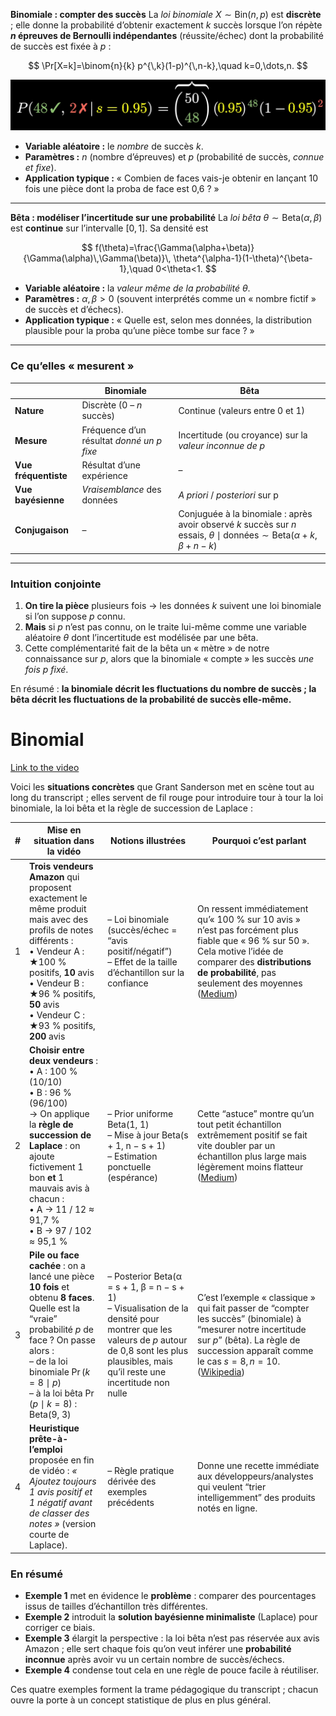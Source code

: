 **Binomiale : compter des succès**
La *loi binomiale* $X \sim \mathrm{Bin}(n,p)$ est **discrète** ; elle donne la probabilité d’obtenir exactement $k$ succès lorsque l’on répète **$n$ épreuves de Bernoulli indépendantes** (réussite/échec) dont la probabilité de succès est fixée à $p$ :

$$
\Pr[X=k]=\binom{n}{k} p^{\,k}(1-p)^{\,n-k},\quad k=0,\dots,n.
$$

![From 3B1B](image.png)


* **Variable aléatoire :** le *nombre* de succès $k$.
* **Paramètres :** $n$ (nombre d’épreuves) et $p$ (probabilité de succès, *connue et fixe*).
* **Application typique :** « Combien de faces vais-je obtenir en lançant 10 fois une pièce dont la proba de face est 0,6 ? »

---

**Bêta : modéliser l’incertitude sur une probabilité**
La *loi bêta* $\theta \sim \mathrm{Beta}(\alpha,\beta)$ est **continue** sur l’intervalle $[0,1]$. Sa densité est

$$
f(\theta)=\frac{\Gamma(\alpha+\beta)}{\Gamma(\alpha)\,\Gamma(\beta)}\,
          \theta^{\alpha-1}(1-\theta)^{\beta-1},\quad 0<\theta<1.
$$

* **Variable aléatoire :** la *valeur même de la probabilité* $\theta$.
* **Paramètres :** $\alpha,\beta >0$ (souvent interprétés comme un « nombre fictif » de succès et d’échecs).
* **Application typique :** « Quelle est, selon mes données, la distribution plausible pour la proba qu’une pièce tombe sur face ? »

---

### Ce qu’elles « mesurent »

|                      | Binomiale                                 | Bêta                                                                                                                                      |
| -------------------- | ----------------------------------------- | ----------------------------------------------------------------------------------------------------------------------------------------- |
| **Nature**           | Discrète (0 – $n$ succès)                 | Continue (valeurs entre 0 et 1)                                                                                                           |
| **Mesure**           | Fréquence d’un résultat *donné un p fixe* | Incertitude (ou croyance) sur la *valeur inconnue de p*                                                                                   |
| **Vue fréquentiste** | Résultat d’une expérience                 | –                                                                                                                                         |
| **Vue bayésienne**   | *Vraisemblance* des données               | *A priori* / *posteriori* sur p                                                                                                           |
| **Conjugaison**      | –                                         | Conjuguée à la binomiale : après avoir observé $k$ succès sur $n$ essais, $\theta\mid\text{données}\sim\mathrm{Beta}(\alpha+k,\beta+n-k)$ |

---

### Intuition conjointe

1. **On tire la pièce** plusieurs fois → les données $k$ suivent une loi binomiale si l’on suppose $p$ connu.
2. **Mais** si $p$ n’est pas connu, on le traite lui-même comme une variable aléatoire $\theta$ dont l’incertitude est modélisée par une bêta.
3. Cette complémentarité fait de la bêta un « mètre » de notre connaissance sur $p$, alors que la binomiale « compte » les succès *une fois $p$ fixé*.

En résumé : **la binomiale décrit les fluctuations du nombre de succès ; la bêta décrit les fluctuations de la probabilité de succès elle-même.**


# Binomial

[Link to the video](https://www.youtube.com/watch?v=8idr1WZ1A7Q&t=77s)

Voici les **situations concrètes** que Grant Sanderson met en scène tout au long du transcript ; elles servent de fil rouge pour introduire tour à tour la loi binomiale, la loi bêta et la règle de succession de Laplace :

| # | Mise en situation dans la vidéo                                                                                                                                                                                                                            | Notions illustrées                                                                                                                                                                                 | Pourquoi c’est parlant                                                                                                                                                                                               |
| - | ---------------------------------------------------------------------------------------------------------------------------------------------------------------------------------------------------------------------------------------------------------- | -------------------------------------------------------------------------------------------------------------------------------------------------------------------------------------------------- | -------------------------------------------------------------------------------------------------------------------------------------------------------------------------------------------------------------------- |
| 1 | **Trois vendeurs Amazon** qui proposent exactement le même produit mais avec des profils de notes différents :<br>• Vendeur A : ★100 % positifs, **10** avis<br>• Vendeur B : ★96 % positifs, **50** avis<br>• Vendeur C : ★93 % positifs, **200** avis    | – Loi binomiale (succès/échec = “avis positif/négatif”)<br>– Effet de la taille d’échantillon sur la confiance                                                                                     | On ressent immédiatement qu’« 100 % sur 10 avis » n’est pas forcément plus fiable que « 96 % sur 50 ». Cela motive l’idée de comparer des **distributions de probabilité**, pas seulement des moyennes ([Medium][1]) |
| 2 | **Choisir entre deux vendeurs** :<br>• A : 100 % (10/10)<br>• B : 96 % (96/100)<br>→ On applique la **règle de succession de Laplace** : on ajoute fictivement 1 bon **et** 1 mauvais avis à chacun :<br>• A → 11 / 12 ≈ 91,7 %<br>• B → 97 / 102 ≈ 95,1 % | – Prior uniforme Beta(1, 1)<br>– Mise à jour Beta(s + 1, n − s + 1)<br>– Estimation ponctuelle (espérance)                                                                                         | Cette “astuce” montre qu’un tout petit échantillon extrêmement positif se fait vite doubler par un échantillon plus large mais légèrement moins flatteur ([Medium][2])                                               |
| 3 | **Pile ou face cachée** : on a lancé une pièce **10 fois** et obtenu **8 faces**.  Quelle est la “vraie” probabilité $p$ de face ?  On passe alors : <br>– de la loi binomiale $\Pr(k=8\mid p)$<br>– à la loi bêta $\Pr(p\mid k=8)$ : Beta(9, 3)           | – Posterior Beta(α = s + 1, β = n − s + 1)<br>– Visualisation de la densité pour montrer que les valeurs de $p$ autour de 0,8 sont les plus plausibles, mais qu’il reste une incertitude non nulle | C’est l’exemple « classique » qui fait passer de “compter les succès” (binomiale) à “mesurer notre incertitude sur $p$” (bêta). La règle de succession apparaît comme le cas $s=8, n=10$. ([Wikipedia][3])           |
| 4 | **Heuristique prête-à-l’emploi** proposée en fin de vidéo : *« Ajoutez toujours 1 avis positif et 1 négatif avant de classer des notes »*  (version courte de Laplace).                                                                                    | – Règle pratique dérivée des exemples précédents                                                                                                                                                   | Donne une recette immédiate aux développeurs/analystes qui veulent “trier intelligemment” des produits notés en ligne.                                                                                               |

### En résumé

* **Exemple 1** met en évidence le **problème** : comparer des pourcentages issus de tailles d’échantillon très différentes.
* **Exemple 2** introduit la **solution bayésienne minimaliste** (Laplace) pour corriger ce biais.
* **Exemple 3** élargit la perspective : la loi bêta n’est pas réservée aux avis Amazon ; elle sert chaque fois qu’on veut inférer une **probabilité inconnue** après avoir vu un certain nombre de succès/échecs.
* **Exemple 4** condense tout cela en une règle de pouce facile à réutiliser.

Ces quatre exemples forment la trame pédagogique du transcript ; chacun ouvre la porte à un concept statistique de plus en plus général.

[1]: https://medium.com/born-to-lead/the-probabilities-of-probabilities-binomial-distributions-46e37d908bc8 "The Probabilities Of Probabilities: Binomial Distributions | by Md Ashikquer Rahman | NextGen | Medium"
[2]: https://medium.com/%40kirudang/the-laplaces-rule-of-succession-product-selection-based-on-rating-different-sample-size-590453d74b8a "The Laplace’s Rule of Succession — Product selection based on rating (different sample size). | by Kiel Dang | Medium"
[3]: https://en.wikipedia.org/wiki/Beta_distribution?utm_source=chatgpt.com "Beta distribution"
